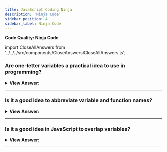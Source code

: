 ```yaml
---
title: JavaScript Coding Ninja
description: 'Ninja Code'
sidebar_position: 4
sidebar_label: Ninja Code
---
```


**Code Quality: Ninja Code**

import CloseAllAnswers from '../../../src/components/CloseAnswers/CloseAllAnswers.js';

<CloseAllAnswers />

### Are one-letter variables a practical idea to use in programming?

<details>
  <summary><strong>View Answer:</strong></summary>
  <div>
  <div><strong>Interview Response:</strong> No, they can confuse a team environment and make it harder to debug your code.
</div>
  </div>
</details>

---

### Is it a good idea to abbreviate variable and function names?

<details>
  <summary><strong>View Answer:</strong></summary>
  <div>
  <div><strong>Interview Response:</strong> No, they can confuse a team environment and make it harder to debug your code.
</div>
  </div>
</details>

---

### Is it a good idea in JavaScript to overlap variables?

<details>
  <summary><strong>View Answer:</strong></summary>
  <div>
  <div><strong>Interview Response:</strong> No, they can generate confusion in a collaborative atmosphere and make debugging your code more complex. Overlapping is not a good idea since it might lead to mistakes farther down in your code's layers.
</div><br />
  <div><strong className="codeExample">Code Example:</strong><br /><br />

  <div></div>

```js
let user = authenticateUser(); // Global declaration of the user

function render() {
  let user = anotherValue(); // Overlapping declaration of the user
  ...
  ...many lines...
  ...
  ... // <-- a programmer wants to work with a user here and...
  ...
}
```

  </div>
  </div>
</details>

---
